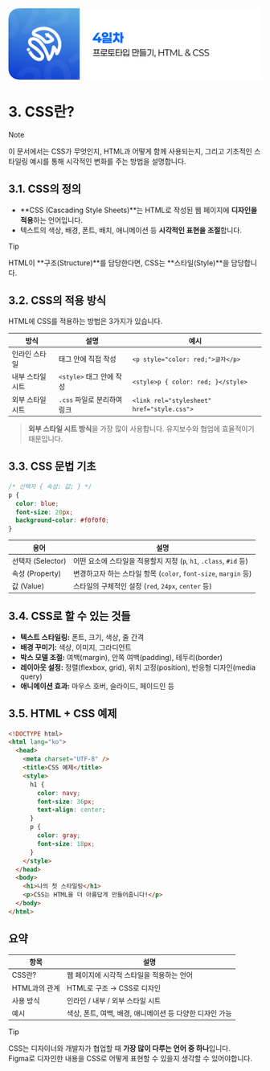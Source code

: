 <img src="./header.png" />

# 3. CSS란?

> [!NOTE]  
> 이 문서에서는 CSS가 무엇인지, HTML과 어떻게 함께 사용되는지, 그리고 기초적인 스타일링 예시를 통해 시각적인 변화를 주는 방법을 설명합니다.

## 3.1. CSS의 정의

- **CSS (Cascading Style Sheets)**는 HTML로 작성된 웹 페이지에 **디자인을 적용**하는 언어입니다.
- 텍스트의 색상, 배경, 폰트, 배치, 애니메이션 등 **시각적인 표현을 조절**합니다.

> [!TIP]  
> HTML이 **구조(Structure)**를 담당한다면, CSS는 **스타일(Style)**을 담당합니다.

## 3.2. CSS의 적용 방식

HTML에 CSS를 적용하는 방법은 3가지가 있습니다.

| 방식             | 설명                        | 예시                                       |
| ---------------- | --------------------------- | ------------------------------------------ |
| 인라인 스타일    | 태그 안에 직접 작성         | `<p style="color: red;">글자</p>`          |
| 내부 스타일 시트 | `<style>` 태그 안에 작성    | `<style>p { color: red; }</style>`         |
| 외부 스타일 시트 | `.css` 파일로 분리하여 링크 | `<link rel="stylesheet" href="style.css">` |

> **외부 스타일 시트 방식**을 가장 많이 사용합니다. 유지보수와 협업에 효율적이기 때문입니다.

## 3.3. CSS 문법 기초

```css
/* 선택자 { 속성: 값; } */
p {
  color: blue;
  font-size: 20px;
  background-color: #f0f0f0;
}
```

| 용어              | 설명                                                               |
| ----------------- | ------------------------------------------------------------------ |
| 선택자 (Selector) | 어떤 요소에 스타일을 적용할지 지정 (`p`, `h1`, `.class`, `#id` 등) |
| 속성 (Property)   | 변경하고자 하는 스타일 항목 (`color`, `font-size`, `margin` 등)    |
| 값 (Value)        | 스타일의 구체적인 설정 (`red`, `24px`, `center` 등)                |

## 3.4. CSS로 할 수 있는 것들

- **텍스트 스타일링:** 폰트, 크기, 색상, 줄 간격
- **배경 꾸미기:** 색상, 이미지, 그라디언트
- **박스 모델 조절:** 여백(margin), 안쪽 여백(padding), 테두리(border)
- **레이아웃 설정:** 정렬(flexbox, grid), 위치 고정(position), 반응형 디자인(media query)
- **애니메이션 효과:** 마우스 호버, 슬라이드, 페이드인 등

## 3.5. HTML + CSS 예제

```html
<!DOCTYPE html>
<html lang="ko">
  <head>
    <meta charset="UTF-8" />
    <title>CSS 예제</title>
    <style>
      h1 {
        color: navy;
        font-size: 36px;
        text-align: center;
      }
      p {
        color: gray;
        font-size: 18px;
      }
    </style>
  </head>
  <body>
    <h1>나의 첫 스타일링</h1>
    <p>CSS는 HTML을 더 아름답게 만들어줍니다!</p>
  </body>
</html>
```

## 요약

| 항목          | 설명                                                     |
| ------------- | -------------------------------------------------------- |
| CSS란?        | 웹 페이지에 시각적 스타일을 적용하는 언어                |
| HTML과의 관계 | HTML로 구조 → CSS로 디자인                               |
| 사용 방식     | 인라인 / 내부 / 외부 스타일 시트                         |
| 예시          | 색상, 폰트, 여백, 배경, 애니메이션 등 다양한 디자인 가능 |

> [!TIP]
> CSS는 디자이너와 개발자가 협업할 때 **가장 많이 다루는 언어 중 하나**입니다.  
> Figma로 디자인한 내용을 CSS로 어떻게 표현할 수 있을지 생각할 수 있어야합니다.
